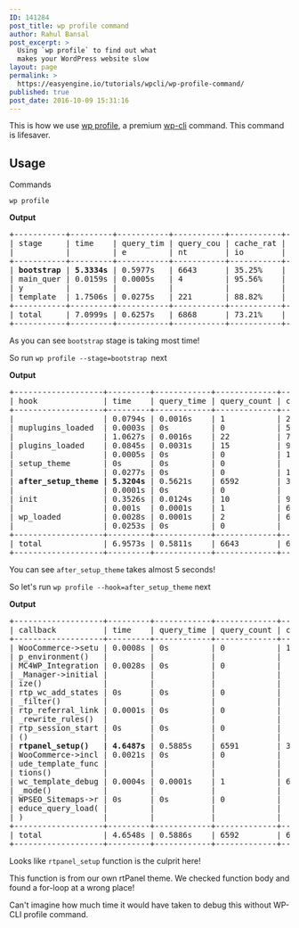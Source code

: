 ```yaml
---
ID: 141284
post_title: wp profile command
author: Rahul Bansal
post_excerpt: >
  Using `wp profile` to find out what
  makes your WordPress website slow
layout: page
permalink: >
  https://easyengine.io/tutorials/wpcli/wp-profile-command/
published: true
post_date: 2016-10-09 15:31:16
---
```

This is how we use <a href="https://runcommand.io/wp/profile/">wp profile</a>, a premium <a href="http://wp-cli.org/">wp-cli</a> command. This command is lifesaver.
<h2>Usage</h2>
Commands

<code>wp profile</code>

<strong>Output</strong>
<pre class="no-highlight">+-----------+---------+-----------+-----------+-----------+-----------+-----------+-----------+-----------+-----------+-------------+
| stage     | time    | query_tim | query_cou | cache_rat | cache_hit | cache_mis | hook_time | hook_coun | request_t | request_cou |
|           |         | e         | nt        | io        | s         | ses       |           | t         | ime       | nt          |
+-----------+---------+-----------+-----------+-----------+-----------+-----------+-----------+-----------+-----------+-------------+
| <strong>bootstrap</strong> | <strong>5.3334s</strong> | 0.5977s   | 6643      | 35.25%    | 7227      | 13275     | 3.8516s   | 31334     | 0s        | 0           |
| main_quer | 0.0159s | 0.0005s   | 4         | 95.56%    | 43        | 2         | 0.0111s   | 157       | 0s        | 0           |
| y         |         |           |           |           |           |           |           |           |           |             |
| template  | 1.7506s | 0.0275s   | 221       | 88.82%    | 1533      | 193       | 0.7102s   | 19882     | 0s        | 0           |
+-----------+---------+-----------+-----------+-----------+-----------+-----------+-----------+-----------+-----------+-------------+
| total     | 7.0999s | 0.6257s   | 6868      | 73.21%    | 8803      | 13470     | 4.5729s   | 51373     | 0s        | 0           |
+-----------+---------+-----------+-----------+-----------+-----------+-----------+-----------+-----------+-----------+-------------+</pre>
As you can see <code>bootstrap</code> stage is taking most time!

So run <code>wp profile --stage=bootstrap </code>next

<strong>Output</strong>
<pre class="no-highlight">+-------------------+---------+------------+-------------+-------------+------------+--------------+--------------+---------------+
| hook              | time    | query_time | query_count | cache_ratio | cache_hits | cache_misses | request_time | request_count |
+-------------------+---------+------------+-------------+-------------+------------+--------------+--------------+---------------+
|                   | 0.0794s | 0.0016s    | 1           | 25%         | 1          | 3            | 0s           | 0             |
| muplugins_loaded  | 0.0003s | 0s         | 0           | 50%         | 1          | 1            | 0s           | 0             |
|                   | 1.0627s | 0.0016s    | 22          | 72.83%      | 185        | 69           | 0s           | 0             |
| plugins_loaded    | 0.0845s | 0.0031s    | 15          | 94.49%      | 120        | 7            | 0s           | 0             |
|                   | 0.0005s | 0s         | 0           | 100%        | 4          | 0            | 0s           | 0             |
| setup_theme       | 0s      | 0s         | 0           |             | 0          | 0            | 0s           | 0             |
|                   | 0.0277s | 0s         | 0           | 100%        | 58         | 0            | 0s           | 0             |
| <strong>after_setup_theme | 5.3204s</strong> | 0.5621s    | 6592        | 33.42%      | 6617       | 13180        | 0s           | 0             |
|                   | 0.0001s | 0s         | 0           |             | 0          | 0            | 0s           | 0             |
| init              | 0.3526s | 0.0124s    | 10          | 95.51%      | 234        | 11           | 0s           | 0             |
|                   | 0.001s  | 0.0001s    | 1           | 60%         | 3          | 2            | 0s           | 0             |
| wp_loaded         | 0.0028s | 0.0001s    | 2           | 66.67%      | 4          | 2            | 0s           | 0             |
|                   | 0.0253s | 0s         | 0           |             | 0          | 0            | 0s           | 0             |
+-------------------+---------+------------+-------------+-------------+------------+--------------+--------------+---------------+
| total             | 6.9573s | 0.5811s    | 6643        | 69.79%      | 7227       | 13275        | 0s           | 0             |
+-------------------+---------+------------+-------------+-------------+------------+--------------+--------------+---------------+</pre>
You can see <code>after_setup_theme</code> takes almost 5 seconds!

So let's run <code>wp profile --hook=after_setup_theme</code> next

<strong>Output</strong>
<pre class="no-highlight">+-------------------+---------+------------+-------------+-------------+------------+--------------+--------------+--------------------+
| callback          | time    | query_time | query_count | cache_ratio | cache_hits | cache_misses | request_time | request_count      |
+-------------------+---------+------------+-------------+-------------+------------+--------------+--------------+--------------------+
| WooCommerce-&gt;setu | 0.0008s | 0s         | 0           | 100%        | 6          | 0            | 0s           | 0                  |
| p_environment()   |         |            |             |             |            |              |              |                    |
| MC4WP_Integration | 0.0028s | 0s         | 0           |             | 0          | 0            | 0s           | 0                  |
| _Manager-&gt;initial |         |            |             |             |            |              |              |                    |
| ize()             |         |            |             |             |            |              |              |                    |
| rtp_wc_add_states | 0s      | 0s         | 0           |             | 0          | 0            | 0s           | 0                  |
| _filter()         |         |            |             |             |            |              |              |                    |
| rtp_referral_link | 0.0001s | 0s         | 0           |             | 0          | 0            | 0s           | 0                  |
| _rewrite_rules()  |         |            |             |             |            |              |              |                    |
| rtp_session_start | 0s      | 0s         | 0           |             | 0          | 0            | 0s           | 0                  |
| ()                |         |            |             |             |            |              |              |                    |
| <strong>rtpanel_setup()   | 4.6487s</strong> | 0.5885s    | 6591        | 33.4%       | 6609       | 13179        | 0s           | 0                  |
| WooCommerce-&gt;incl | 0.0021s | 0s         | 0           |             | 0          | 0            | 0s           | 0                  |
| ude_template_func |         |            |             |             |            |              |              |                    |
| tions()           |         |            |             |             |            |              |              |                    |
| wc_template_debug | 0.0004s | 0.0001s    | 1           | 66.67%      | 2          | 1            | 0s           | 0                  |
| _mode()           |         |            |             |             |            |              |              |                    |
| WPSEO_Sitemaps-&gt;r | 0s      | 0s         | 0           |             | 0          | 0            | 0s           | 0                  |
| educe_query_load( |         |            |             |             |            |              |              |                    |
| )                 |         |            |             |             |            |              |              |                    |
+-------------------+---------+------------+-------------+-------------+------------+--------------+--------------+--------------------+
| total             | 4.6548s | 0.5886s    | 6592        | 66.69%      | 6617       | 13180        | 0s           | 0                  |
+-------------------+---------+------------+-------------+-------------+------------+--------------+--------------+--------------------+</pre>
Looks like `rtpanel_setup` function is the culprit here!

This function is from our own rtPanel theme. We checked function body and found a for-loop at a wrong place!

Can't imagine how much time it would have taken to debug this without WP-CLI profile command.